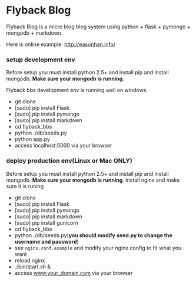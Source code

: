 Flyback Blog
============

Flyback Blog is a micro blog blog system using python + flask + pymongo + mongodb + markdown.

Here is online example: http://easonhan.info/


### setup development env

Before setup you must install python 2.5+ and install pip and install mongodb. __Make sure your mongodb is running__.

Flyback bbs development env is running well on windows.

* git clone
* [sudo] pip install Flask
* [sudo] pip install pymongo
* [sudo] pip install markdown
* cd flyback_bbs
* python ./db/seeds.py
* python app.py
* access localhost:5000 via your browser


### deploy production env(Linux or Mac ONLY)

Before setup you must install python 2.5+ and install pip and install mongodb. __Make sure your mongodb is running__.
Install nginx and make sure it is runing

* git clone
* [sudo] pip install Flask
* [sudo] pip install pymongo
* [sudo] pip install markdown
* [sudo] pip install gunicorn
* cd flyback_bbs
* python ./db/seeds.py(__you should modify seed.py to change the username and password__)
* see ```nginx.conf.example``` and modify your nginx config to fit what you want 
* reload nginx
* ./bin/start.sh &
* access www.your_domain.com via your browser
